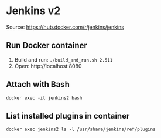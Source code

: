 # Jenkins v2

Source: https://hub.docker.com/r/jenkins/jenkins

## Run Docker container

1. Build and run: `./build_and_run.sh 2.511`
2. Open: http://localhost:8080

## Attach with Bash

`docker exec -it jenkins2 bash`

## List installed plugins in container

`docker exec jenkins2 ls -l /usr/share/jenkins/ref/plugins`
